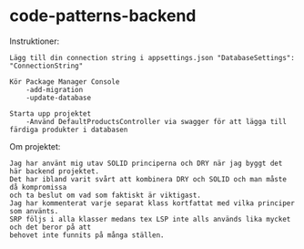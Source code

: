 # code-patterns-backend

Instruktioner:

	Lägg till din connection string i appsettings.json "DatabaseSettings": "ConnectionString"

	Kör Package Manager Console
		-add-migration
		-update-database

	Starta upp projektet
		-Använd DefaultProductsController via swagger för att lägga till färdiga produkter i databasen


Om projektet:
	
	Jag har använt mig utav SOLID principerna och DRY när jag byggt det här backend projektet.
	Det har ibland varit svårt att kombinera DRY och SOLID och man måste då kompromissa
	och ta beslut om vad som faktiskt är viktigast.
	Jag har kommenterat varje separat klass kortfattat med vilka principer som använts.
	SRP följs i alla klasser medans tex LSP inte alls används lika mycket och det beror på att
	behovet inte funnits på många ställen. 
